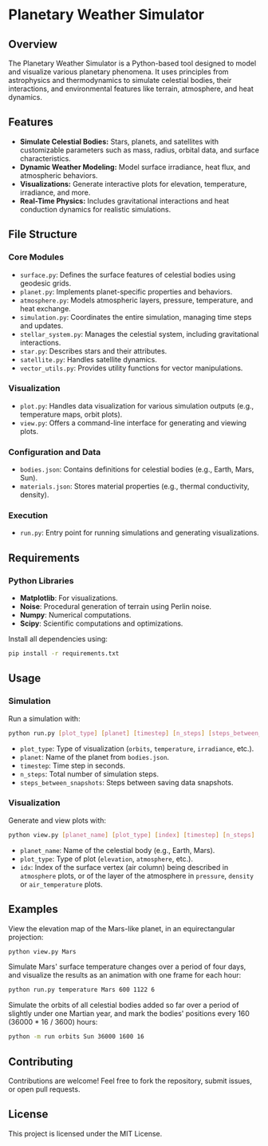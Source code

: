 # Planetary Weather Simulator

## Overview
The Planetary Weather Simulator is a Python-based tool designed to model and visualize various planetary phenomena. It 
uses principles from astrophysics and thermodynamics to simulate celestial bodies, their interactions, and environmental 
features like terrain, atmosphere, and heat dynamics.

## Features
- **Simulate Celestial Bodies:** Stars, planets, and satellites with customizable parameters such as mass, radius, 
orbital data, and surface characteristics.
- **Dynamic Weather Modeling:** Model surface irradiance, heat flux, and atmospheric behaviors.
- **Visualizations:** Generate interactive plots for elevation, temperature, irradiance, and more.
- **Real-Time Physics:** Includes gravitational interactions and heat conduction dynamics for realistic simulations.

## File Structure
### Core Modules
- `surface.py`: Defines the surface features of celestial bodies using geodesic grids.
- `planet.py`: Implements planet-specific properties and behaviors.
- `atmosphere.py`: Models atmospheric layers, pressure, temperature, and heat exchange.
- `simulation.py`: Coordinates the entire simulation, managing time steps and updates.
- `stellar_system.py`: Manages the celestial system, including gravitational interactions.
- `star.py`: Describes stars and their attributes.
- `satellite.py`: Handles satellite dynamics.
- `vector_utils.py`: Provides utility functions for vector manipulations.

### Visualization
- `plot.py`: Handles data visualization for various simulation outputs (e.g., temperature maps, orbit plots).
- `view.py`: Offers a command-line interface for generating and viewing plots.

### Configuration and Data
- `bodies.json`: Contains definitions for celestial bodies (e.g., Earth, Mars, Sun).
- `materials.json`: Stores material properties (e.g., thermal conductivity, density).

### Execution
- `run.py`: Entry point for running simulations and generating visualizations.

## Requirements
### Python Libraries
- **Matplotlib**: For visualizations.
- **Noise**: Procedural generation of terrain using Perlin noise.
- **Numpy**: Numerical computations.
- **Scipy**: Scientific computations and optimizations.

Install all dependencies using:
```bash
pip install -r requirements.txt
```

## Usage
### Simulation
Run a simulation with:
```bash
python run.py [plot_type] [planet] [timestep] [n_steps] [steps_between_snapshots]
```

- `plot_type`: Type of visualization (`orbits`, `temperature`, `irradiance`, etc.).
- `planet`: Name of the planet from `bodies.json`.
- `timestep`: Time step in seconds.
- `n_steps`: Total number of simulation steps.
- `steps_between_snapshots`: Steps between saving data snapshots.

### Visualization
Generate and view plots with:
```bash
python view.py [planet_name] [plot_type] [index] [timestep] [n_steps]
```

- `planet_name`: Name of the celestial body (e.g., Earth, Mars).
- `plot_type`: Type of plot (`elevation`, `atmosphere`, etc.).
- `idx`: Index of the surface vertex (air column) being described in `atmosphere` plots, or of the layer of the 
atmosphere in `pressure`, `density` or `air_temperature` plots.

## Examples
View the elevation map of the Mars-like planet, in an equirectangular projection:
```bash
python view.py Mars
```
Simulate Mars' surface temperature changes over a period of four days, and visualize the results as an animation with 
one frame for each hour:
```bash
python run.py temperature Mars 600 1122 6
```
Simulate the orbits of all celestial bodies added so far over a period of slightly under one Martian year, and mark the 
bodies' positions every 160 (36000 * 16 / 3600) hours:
```bash
python -m run orbits Sun 36000 1600 16 
```

## Contributing
Contributions are welcome! Feel free to fork the repository, submit issues, or open pull requests.

## License
This project is licensed under the MIT License.